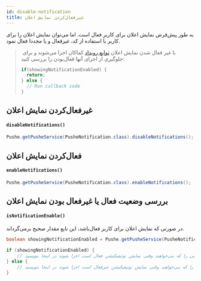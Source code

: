 ```yaml
---
id: disable-notification
title: غیرفعال‌کردن نمایش اعلان
---
```


به طور پیش‌فرض نمایش اعلان برای کاربر فعال‌ است. اما می‌توان نمایش اعلان را برای کاربر با استفاده از کد، غیرفعال و یا مجددا فعال نمود.

>‌ با غیر فعال شدن نمایش اعلان [توابع رویداد](listener.md) کماکان اجرا می‌شوند و برای جلوگیری از اجرای آنها فعال‌بودن را بررسی کنید:
> ```java
> if(showingNotificationEnabled) {
>   return;
> } else {
>   // Run callback code
> }
> ```

## غیرفعال‌کردن نمایش اعلان

<div dir='ltr'>

#### `disableNotifications()`

</div>

```java
Pushe.getPusheService(PusheNotification.class).disableNotifications();
```

## فعال‌کردن نمایش اعلان

<div dir='ltr'>

#### `enableNotifications()`

</div>

```java
Pushe.getPusheService(PusheNotification.class).enableNotifications();
```

## بررسی وضعیت فعال یا غیرفعال بودن نمایش اعلان


<div dir='ltr'>

#### `isNotificationEnable()`

</div>
در صورتی که نمایش اعلان برای کاربر فعال‌باشد، این تابع مقدار صحیح برمی‌گرداند.

```java
boolean showingNotificationEnabled = Pushe.getPusheService(PusheNotification.class).isNotificationEnable();

if (showingNotificationEnabled) {
    // می‌توانید کدهایی را که می‌خواهید وقتی نمایش نوتیفیکیشن فعال است اجرا شوند در اینجا بنویسید
} else {
    // می‌توانید کدهایی را که می‌خواهید وقتی نمایش نوتیفیکیشن غیرفعال است اجرا شوند در اینجا بنویسید
}
```